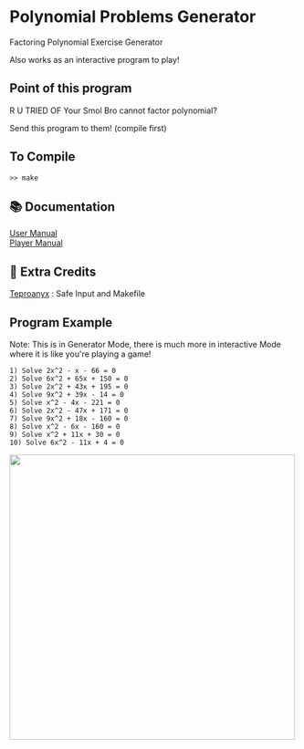 # Polynomial Problems Generator

Factoring Polynomial Exercise Generator

Also works as an interactive program to play!

## Point of this program

R U TRIED OF Your Smol Bro cannot factor polynomial?

Send this program to them! (compile first)

## To Compile

```>> make```

## 📚 Documentation

<a href="https://github.com/Leomotors/Factoring-Polynomial-Generator/blob/main/docs/usermanual.md">
User Manual</a>
<br>
<a href="https://github.com/Leomotors/Factoring-Polynomial-Generator/blob/main/docs/playermanual.md">
Player Manual</a>

## 🙏 Extra Credits

<a href="https://github.com/Teproanyx">Teproanyx</a>
: Safe Input and Makefile

## Program Example

Note: This is in Generator Mode, there is much more in interactive Mode where it is like you're playing a game!

```
1) Solve 2x^2 - x - 66 = 0
2) Solve 6x^2 + 65x + 150 = 0
3) Solve 2x^2 + 43x + 195 = 0
4) Solve 9x^2 + 39x - 14 = 0
5) Solve x^2 - 4x - 221 = 0
6) Solve 2x^2 - 47x + 171 = 0
7) Solve 9x^2 + 18x - 160 = 0
8) Solve x^2 - 6x - 160 = 0
9) Solve x^2 + 11x + 30 = 0
10) Solve 6x^2 - 11x + 4 = 0
```

<img src="https://github.com/Leomotors/Polynomial-Problems-Generator/blob/1.2.1/assets/mafs.jpg" width=500>
